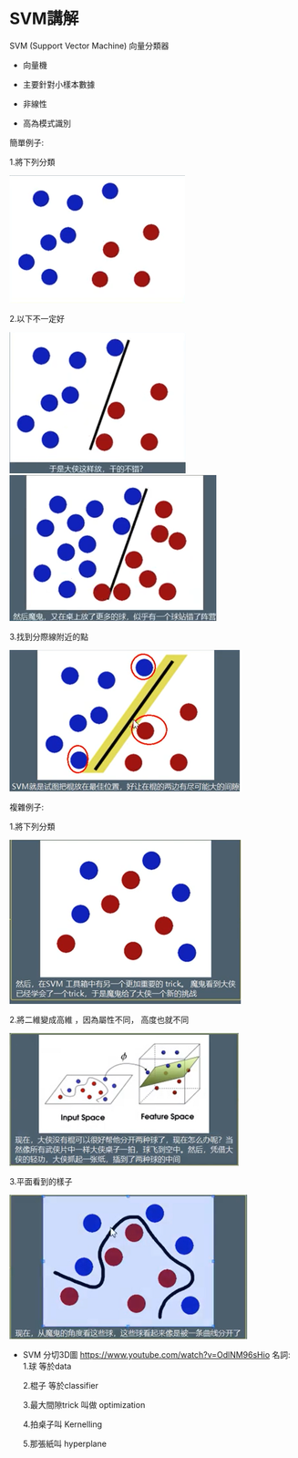 # SVM講解

SVM (Support Vector Machine) 向量分類器 

- 向量機

- 主要針對小樣本數據

- 非線性

- 高為模式識別 

簡單例子:

  1.將下列分類

<img src="SVM_demo_01.png"/>

  2.以下不一定好

<img src="SVM_demo_02.png"/>


<img src="SVM_demo_03.png"/>

  3.找到分際線附近的點
 
<img src="SVM_demo_04.png"/>


複雜例子:

  1.將下列分類

<img src="SVM_demo_05.png"/>

  2.將二維變成高維 ，因為屬性不同， 高度也就不同

<img src="SVM_demo_06.png"/>

  3.平面看到的樣子
 
<img src="SVM_demo_07.png"/>

- SVM 分切3D圖 https://www.youtube.com/watch?v=OdlNM96sHio
   名詞: 
   1.球 等於data
   
   2.棍子 等於classifier
   
   3.最大間隙trick  叫做 optimization

   4.拍桌子叫 Kernelling

   5.那張紙叫 hyperplane 

   
